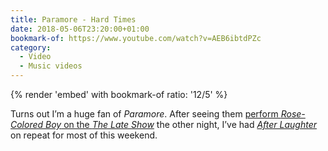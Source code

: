 ```yaml
---
title: Paramore - Hard Times
date: 2018-05-06T23:20:00+01:00
bookmark-of: https://www.youtube.com/watch?v=AEB6ibtdPZc
category:
  - Video
  - Music videos
---
```

{% render 'embed' with bookmark-of
  ratio: '12/5'
%}

Turns out I’m a huge fan of <cite>Paramore</cite>. After seeing them [perform <cite>Rose-Colored Boy</cite> on the <cite>The Late Show</cite>][1] the other night, I’ve had [<cite>After Laughter</cite>][2] on repeat for most of this weekend.

[1]: https://www.youtube.com/watch?v=_j7z_oPTvJM
[2]: https://en.wikipedia.org/wiki/After_Laughter
